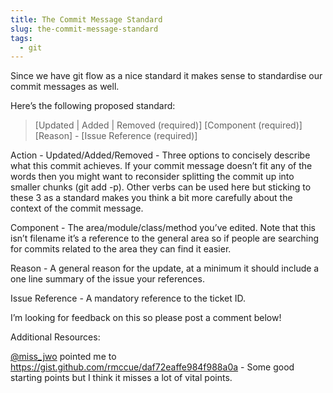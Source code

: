 ```yaml
---
title: The Commit Message Standard
slug: the-commit-message-standard
tags:
  - git
---
```

Since we have git flow as a nice standard it makes sense to standardise our commit messages as well.

Here’s the following proposed standard:

>[Updated | Added | Removed (required)] [Component (required)] [Reason] - [Issue Reference (required)]

Action - Updated/Added/Removed - Three options to concisely describe what this commit achieves. If your commit message doesn’t fit any of the words then you might want to reconsider splitting the commit up into smaller chunks (git add -p). Other verbs can be used here but sticking to these 3 as a standard makes you think a bit more carefully about the context of the commit message.

Component - The area/module/class/method you’ve edited. Note that this isn’t filename it’s a reference to the general area so if people are searching for commits related to the area they can find it easier.

Reason - A general reason for the update, at a minimum it should include a one line summary of the issue your references.

Issue Reference - A mandatory reference to the ticket ID.

I’m looking for feedback on this so please post a comment below!

Additional Resources:

[@miss_jwo](http://twitter.com/miss_jwo) pointed me to https://gist.github.com/rmccue/daf72eaffe984f988a0a - Some good starting points but I think it misses a lot of vital points.
